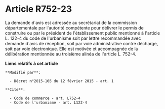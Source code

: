 # Article R752-23

La demande d'avis est adressée au secrétariat de la commission départementale par l'autorité compétente pour délivrer le
permis de construire ou par le président de l'établissement public mentionné à l'article L. 122-4 du code de l'urbanisme soit
par lettre recommandée avec demande d'avis de réception, soit par voie administrative contre décharge, soit par voie
électronique. Elle est motivée et accompagnée de la délibération mentionnée au troisième alinéa de l'article L. 752-4.

**Liens relatifs à cet article**

	**Modifié par**:

	  - Décret n°2015-165 du 12 février 2015 - art. 1

	**Cite**:

	  - Code de commerce - art. L752-4
	  - Code de l'urbanisme - art. L122-4
